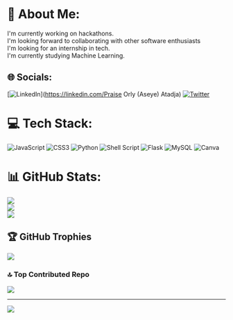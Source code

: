 # 💫 About Me:
I'm currently working on hackathons.<br>I'm looking forward to collaborating with other software enthusiasts<br>I'm looking for an internship in tech.<br>I'm currently studying Machine Learning.<br>


## 🌐 Socials:
[![LinkedIn](https://img.shields.io/badge/LinkedIn-%230077B5.svg?logo=linkedin&logoColor=white)](https://linkedin.com/Praise Orly (Aseye) Atadja) [![Twitter](https://img.shields.io/badge/Twitter-%231DA1F2.svg?logo=Twitter&logoColor=white)](https://twitter.com/@orlyaseye) 

# 💻 Tech Stack:
![JavaScript](https://img.shields.io/badge/javascript-%23323330.svg?style=for-the-badge&logo=javascript&logoColor=%23F7DF1E) ![CSS3](https://img.shields.io/badge/css3-%231572B6.svg?style=for-the-badge&logo=css3&logoColor=white) ![Python](https://img.shields.io/badge/python-3670A0?style=for-the-badge&logo=python&logoColor=ffdd54) ![Shell Script](https://img.shields.io/badge/shell_script-%23121011.svg?style=for-the-badge&logo=gnu-bash&logoColor=white) ![Flask](https://img.shields.io/badge/flask-%23000.svg?style=for-the-badge&logo=flask&logoColor=white) ![MySQL](https://img.shields.io/badge/mysql-%2300f.svg?style=for-the-badge&logo=mysql&logoColor=white) ![Canva](https://img.shields.io/badge/Canva-%2300C4CC.svg?style=for-the-badge&logo=Canva&logoColor=white)
# 📊 GitHub Stats:
![](https://github-readme-stats.vercel.app/api?username=Praise-Atadja&theme=radical&hide_border=false&include_all_commits=false&count_private=false)<br/>
![](https://github-readme-streak-stats.herokuapp.com/?user=Praise-Atadja&theme=radical&hide_border=false)<br/>
![](https://github-readme-stats.vercel.app/api/top-langs/?username=Praise-Atadja&theme=radical&hide_border=false&include_all_commits=false&count_private=false&layout=compact)

## 🏆 GitHub Trophies
![](https://github-profile-trophy.vercel.app/?username=Praise-Atadja&theme=radical&no-frame=false&no-bg=true&margin-w=4)

### 🔝 Top Contributed Repo
![](https://github-contributor-stats.vercel.app/api?username=Praise-Atadja&limit=5&theme=dark&combine_all_yearly_contributions=true)

---
[![](https://visitcount.itsvg.in/api?id=Praise-Atadja&icon=0&color=0)](https://visitcount.itsvg.in)

<!-- Proudly created with GPRM ( https://gprm.itsvg.in ) -->
